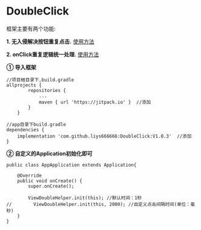 # DoubleClick
框架主要有两个功能: 

**1. 无入侵解决按钮重复点击.** [使用方法](https://www.jianshu.com/p/7f3e5c8b8643)

**2. onClick重复逻辑统一处理.** [使用方法](https://www.jianshu.com/p/b4038a2d68eb)

**① 导入框架**
```
//项目根目录下,build.gradle
allprojects {
		repositories {
			...
			maven { url 'https://jitpack.io' }  //添加
		}
	}
```
```
//app目录下build.gradle
dependencies {
    implementation 'com.github.liys666666:DoubleClick:V1.0.3'  //添加
}
```
**② 自定义的Application初始化即可**
```
public class AppApplication extends Application{

    @Override
    public void onCreate() {
        super.onCreate();

        ViewDoubleHelper.init(this); //默认时间：1秒
//        ViewDoubleHelper.init(this, 2000); //自定义点击间隔时间(单位：毫秒)
    }
}
```
